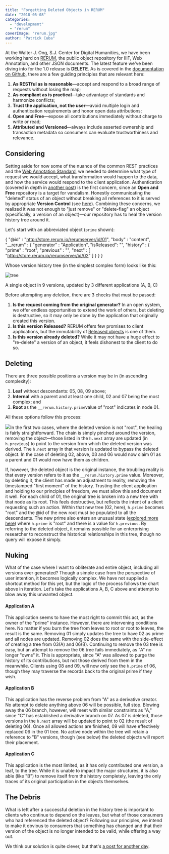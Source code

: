 ```yaml
---
title: "Forgetting Deleted Objects in RERUM"
date: "2018-05-08"
categories: 
  - "development"
  - "rerum"
coverImage: "rerum.jpg"
author: "Patrick Cuba"
---
```


At the Walter J. Ong, S.J. Center for Digital Humanities, we have been working hard on [RERUM](http://rerum.io), the public object repository for IIIF, Web Annotation, and other JSON documents. The latest feature we've been diving into for the 1.0 release is **DELETE**. As is covered in the [documentation on Github](https://github.com/CenterForDigitalHumanities/rerum_server), there are a few guiding principles that are relevant here:

1. **As RESTful as is reasonable**—accept and respond to a broad range of requests without losing the map;
2. **As compliant as is practical**—take advantage of standards and harmonize conflicts;
3. **Trust the application, not the user**—avoid multiple login and authentication requirements and honor open data attributions;
4. **Open and Free**—expose all contributions immediately without charge to write or read;
5. **Attributed and Versioned**—always include asserted ownership and transaction metadata so consumers can evaluate trustworthiness and relevance.

## Considering

Setting aside for now some of the nuance of the common REST practices and the [Web Annotation Standard](https://www.w3.org/TR/annotation-protocol/#delete-an-existing-annotation), we needed to determine what type of request we would accept, what transformation would happen to the data, and how the service would respond to the client application. Authentication (covered in depth in [another post](http://ongcdh.org/posts/development/authentication-and-attribution-in-rerum/)) is the first concern, since an **Open and Free** repository is a target for vandalism. Honestly communicating the "deleted" status of an object without breaking all references to it is served by appropriate **Version Control** (see [here](https://blog.ongcdh.org/development/versioning-in-rerum)). Combining these concerns, we realized it was not enough to "just remove" or "delete-flag" an object (specifically, a version of an object)—our repository has to heal the version history tree around it.

Let's start with an abbreviated object (`prime` shown):

{ "@id"     : "http://store.rerum.io/rerumserver/id/01",
  "body"    : "content",
  "__rerum" : {
      "generator" : "Application",
      "isReleased": "",
      "history"   : {
          "prime"    : "root",
          "previous" : "",
          "next"     : [ "http://store.rerum.io/rerumserver/id/02" ]
      }
  }
}

Whose version history tree (in the simplest complex form) looks like this:

![tree](https://docs.google.com/drawings/d/e/2PACX-1vS_2dxoljSjZaonajp0d17rjOm6sxDBVTGP1fJrX8RQo9-lGWejAG-sQ2XMrnRMPTSd54L8YTeazGSa/pub?h=300)

A single object in 9 versions, updated by 3 different applications (A, B, C)

Before attempting any deletion, there are 3 checks that must be passed:

1. **Is the request coming from the original generator?** In an open system, we offer endless opportunities to extend the work of others, but deleting is destructive, so it may only be done by the application that originally created this version.
2. **Is this version Released?** RERUM offers few promises to client applications, but the immutability of [Released objects](http://uncited.blogspot.com/2017/03/unpublishing-open-sharing-of-half-baked.html) is one of them.
3. **Is this version already deleted?** While it may not have a huge effect to "re-delete" a version of an object, it feels dishonest to the client to do so.

## Deleting

There are three possible positions a version may be in (in ascending complexity):

1. **Leaf** without descendants: 05, 08, 09 above;
2. **Internal** with a parent and at least one child, 02 and 07 being the most complex; and
3. **Root** as the `__rerum.history.prime`value of "root" indicates in node 01.

All these options follow this process:

![](https://docs.google.com/drawings/d/e/2PACX-1vQP2iO8-4bQkvYOMr8mD07HYHPZ4KwyC4-gYLPjRhLiigalQUn9Bjp14jdYf4kaAwNI94Jwa-VD8GDc/pub?w=906&h=726)In the first two cases, where the deleted version is not "root", the healing is fairly straightforward. The chain is simply pinched around the version, removing the object—those listed in the `h.next` array are updated (in `h.previous`) to point to the version from which the deleted version was derived. The `h.next` array in that version is updated to bypass the deleted object. In the case of deleting 02, above, 03 and 06 would now claim 01 as a parent and 01 would now have them as children.

If, however, the deleted object is the original instance, the troubling reality is that every version refers to it as the `__rerum.history.prime` value. Moreover, by deleting it, the client has made an adjustment to reality, removing the timestamped "first moment" of the history. Trusting the client application and holding to our principles of freedom, we must allow this and document it well. For each child of 01, the original tree is broken into a new tree with that node as its root. This feels destructive, but reflects the intent of a client requesting such an action. Within that new tree (02, here), `h.prime` becomes "root" and the @id of the new root must be populated to all the descendants. The new prime also enters an unusual state ([explored more here](https://blog.ongcdh.org/development/editing-remote-objects-in-rerum)) where `h.prime` is "root" and there is a value for `h.previous`. By referring to the deleted object, it remains possible for an enterprising researcher to reconstruct the historical relationships in this tree, though no query will expose it simply.

## Nuking

What of the case where I want to obliterate and entire object, including all versions ever generated? Though a simple case from the perspective of user intention, it becomes logically complex. We have not supplied a shortcut method for this yet, but the logic of the process follows the chart above in iteration. Let's take the applications A, B, C above and attempt to blow away this unwanted object.

#### Application A

This application seems to have the most right to commit this act, as the owner of the "prime" instance. However, there are intervening conditions here. No matter if you burn the tree from leaves to root or root to leaves, the result is the same. Removing 01 simply updates the tree to have 02 as prime and all nodes are updated. Removing 02 does the same with the side-effect of creating a tree from 03(A) and 06(B). Continuing to remove the 03 tree is easy, but an attempt to remove the 06 tree fails immediately, as "A" no longer "owns" it. This is appropriate, since "A" was allowed to purge the history of its contributions, but not those derived from them in the meanwhile. Clients using 08 and 09, will now only see the `h.prime` of 06, though they may traverse the records back to the original prime if they wish.

#### Application B

This application has the reverse problem from "A" as a derivative creator. No attempt to delete anything above 06 will be possible, full stop. Blowing away the 06 branch, however, will meet with similar constraints as "A," since "C" has established a derivative branch on 07. As 07 is deleted, those versions in the `h.next` array will be updated to point to 02 (the result of deleting 06). Once all allowed actions are finished, 09 will have effectively replaced 06 in the 01 tree. No active node within the tree will retain a reference to "B" versions, though (see below) the deleted objects will report their placement.

#### Application C

This application is the most limited, as it has only contributed one version, a leaf, to the tree. While it is unable to impact the major structures, it is also able (like "B") to remove itself from the history completely, leaving the only traces of its original participation in the objects themselves.

## The Debris

What is left after a successful deletion in the history tree is important to clients who continue to depend on the leaves, but what of those consumers who had referenced the deleted object? Following our principles, we intend to make it obvious to consumers that something has changed and that their version of the object is no longer intended to be valid, while offering a way out.

We think our solution is quite clever, but that's [a post for another day](http://ongcdh.org/posts/development/deleted-objects-in-rerum/).
